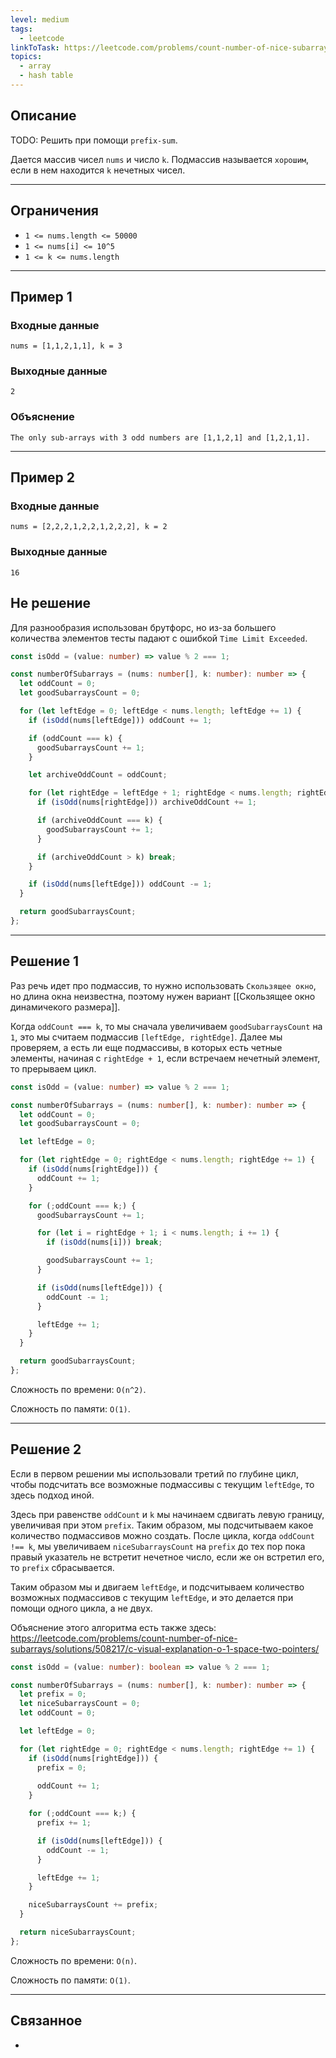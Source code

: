 ```yaml
---
level: medium
tags:
  - leetcode
linkToTask: https://leetcode.com/problems/count-number-of-nice-subarrays/description/
topics:
  - array
  - hash table
---
```

## Описание

TODO: Решить при помощи `prefix-sum`.

Дается массив чисел `nums` и число `k`. Подмассив называется `хорошим`, если в нем находится `k` нечетных чисел.

---
## Ограничения

- `1 <= nums.length <= 50000`
- `1 <= nums[i] <= 10^5`
- `1 <= k <= nums.length`

---
## Пример 1

### Входные данные

```
nums = [1,1,2,1,1], k = 3
```
### Выходные данные

```
2
```
### Объяснение

```
The only sub-arrays with 3 odd numbers are [1,1,2,1] and [1,2,1,1].
```

---
## Пример 2

### Входные данные

```
nums = [2,2,2,1,2,2,1,2,2,2], k = 2
```
### Выходные данные

```
16
```

## Не решение

Для разнообразия использован брутфорс, но из-за большего количества элементов тесты падают с ошибкой `Time Limit Exceeded`.

```typescript
const isOdd = (value: number) => value % 2 === 1;

const numberOfSubarrays = (nums: number[], k: number): number => {
  let oddCount = 0;
  let goodSubarraysCount = 0;

  for (let leftEdge = 0; leftEdge < nums.length; leftEdge += 1) {
    if (isOdd(nums[leftEdge])) oddCount += 1;

    if (oddCount === k) {
      goodSubarraysCount += 1;
    }

    let archiveOddCount = oddCount;

    for (let rightEdge = leftEdge + 1; rightEdge < nums.length; rightEdge += 1) {
      if (isOdd(nums[rightEdge])) archiveOddCount += 1;

      if (archiveOddCount === k) {
        goodSubarraysCount += 1;
      }

      if (archiveOddCount > k) break;
    }

    if (isOdd(nums[leftEdge])) oddCount -= 1;
  }

  return goodSubarraysCount;
};
```

---
## Решение 1

Раз речь идет про подмассив, то нужно использовать `Скользящее окно`, но длина окна неизвестна, поэтому нужен вариант [[Скользящее окно динамичекого размера]].

Когда `oddCount === k`, то мы сначала увеличиваем `goodSubarraysCount` на `1`, это мы считаем подмассив `[leftEdge, rightEdge]`. Далее мы проверяем, а есть ли еще подмассивы, в которых есть четные элементы, начиная с `rightEdge + 1`, если встречаем нечетный элемент, то прерываем цикл.

```typescript
const isOdd = (value: number) => value % 2 === 1;

const numberOfSubarrays = (nums: number[], k: number): number => {
  let oddCount = 0;
  let goodSubarraysCount = 0;

  let leftEdge = 0;

  for (let rightEdge = 0; rightEdge < nums.length; rightEdge += 1) {
    if (isOdd(nums[rightEdge])) {
      oddCount += 1;
    }

    for (;oddCount === k;) {
      goodSubarraysCount += 1;

      for (let i = rightEdge + 1; i < nums.length; i += 1) {
        if (isOdd(nums[i])) break;

        goodSubarraysCount += 1;
      }

      if (isOdd(nums[leftEdge])) {
        oddCount -= 1;
      }

      leftEdge += 1;
    }
  }

  return goodSubarraysCount;
};
```

Сложность по времени: `O(n^2)`.

Сложность по памяти: `O(1)`.

---
## Решение 2

Если в первом решении мы использовали третий по глубине цикл, чтобы подсчитать все возможные подмассивы с текущим `leftEdge`, то здесь подход иной.

Здесь при равенстве `oddCount` и `k` мы начинаем сдвигать левую границу, увеличивая при этом `prefix`. Таким образом, мы подсчитываем какое количество подмассивов можно создать. После цикла, когда `oddCount !== k`, мы увеличиваем `niceSubarraysCount` на `prefix` до тех пор пока правый указатель не встретит нечетное число, если же он встретил его, то `prefix` сбрасывается.

Таким образом мы и двигаем `leftEdge`, и подсчитываем количество возможных подмассивов с текущим `leftEdge`, и это делается при помощи одного цикла, а не двух.

Объяснение этого алгоритма есть также здесь: https://leetcode.com/problems/count-number-of-nice-subarrays/solutions/508217/c-visual-explanation-o-1-space-two-pointers/

```typescript
const isOdd = (value: number): boolean => value % 2 === 1;

const numberOfSubarrays = (nums: number[], k: number): number => {
  let prefix = 0;
  let niceSubarraysCount = 0;
  let oddCount = 0;

  let leftEdge = 0;

  for (let rightEdge = 0; rightEdge < nums.length; rightEdge += 1) {
    if (isOdd(nums[rightEdge])) {
      prefix = 0;
      
      oddCount += 1;
    }

    for (;oddCount === k;) {
      prefix += 1;

      if (isOdd(nums[leftEdge])) {
        oddCount -= 1;
      }

      leftEdge += 1;
    }

    niceSubarraysCount += prefix;
  }

  return niceSubarraysCount;
};
```

Сложность по времени: `O(n)`.

Сложность по памяти: `O(1)`.

---
## Связанное

- 